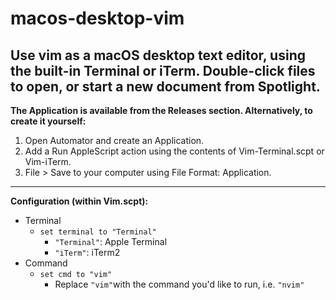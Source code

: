 # macos-desktop-vim
Use vim as a macOS desktop text editor, using the built-in Terminal or iTerm. Double-click files to open, or start a new document from Spotlight.
---
**The Application is available from the Releases section. Alternatively, to create it yourself:**
1. Open Automator and create an Application.
2. Add a Run AppleScript action using the contents of Vim-Terminal.scpt or Vim-iTerm.
3. File > Save to your computer using File Format: Application.
---
**Configuration (within Vim.scpt):**
- Terminal
  - `set terminal to "Terminal"`
    - `"Terminal"`: Apple Terminal
    - `"iTerm"`: iTerm2
- Command
  - `set cmd to "vim"`
    - Replace `"vim"`with the command you'd like to run, i.e. `"nvim"`

